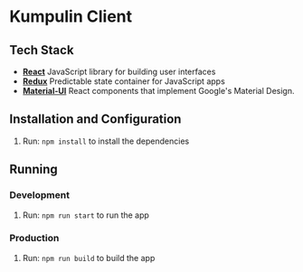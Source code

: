 # Kumpulin Client

## Tech Stack

- [**React**](https://reactjs.org/) JavaScript library for building user interfaces
- [**Redux**](https://redux.js.org/) Predictable state container for JavaScript apps
- [**Material-UI**](https://material-ui.com/) React components that implement Google's Material Design.

## Installation and Configuration

1. Run: `npm install` to install the dependencies

## Running

### Development

1. Run: `npm run start` to run the app

### Production

1. Run: `npm run build` to build the app
